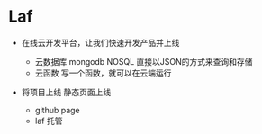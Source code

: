 # Laf

- 在线云开发平台，让我们快速开发产品并上线
    - 云数据库
        mongodb NOSQL 直接以JSON的方式来查询和存储
    - 云函数
        写一个函数，就可以在云端运行

- 将项目上线    静态页面上线
    - github page
    - laf 托管